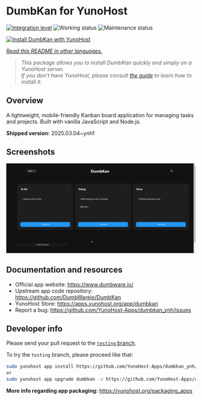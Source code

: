 <!--
N.B.: This README was automatically generated by <https://github.com/YunoHost/apps/tree/master/tools/readme_generator>
It shall NOT be edited by hand.
-->

# DumbKan for YunoHost

[![Integration level](https://apps.yunohost.org/badge/integration/dumbkan)](https://ci-apps.yunohost.org/ci/apps/dumbkan/)
![Working status](https://apps.yunohost.org/badge/state/dumbkan)
![Maintenance status](https://apps.yunohost.org/badge/maintained/dumbkan)

[![Install DumbKan with YunoHost](https://install-app.yunohost.org/install-with-yunohost.svg)](https://install-app.yunohost.org/?app=dumbkan)

*[Read this README in other languages.](./ALL_README.md)*

> *This package allows you to install DumbKan quickly and simply on a YunoHost server.*  
> *If you don't have YunoHost, please consult [the guide](https://yunohost.org/install) to learn how to install it.*

## Overview

A lightweight, mobile-friendly Kanban board application for managing tasks and projects. Built with vanilla JavaScript and Node.js.


**Shipped version:** 2025.03.04~ynh1

## Screenshots

![Screenshot of DumbKan](./doc/screenshots/screenshot.png)

## Documentation and resources

- Official app website: <https://www.dumbware.io/>
- Upstream app code repository: <https://github.com/DumbWareio/DumbKan>
- YunoHost Store: <https://apps.yunohost.org/app/dumbkan>
- Report a bug: <https://github.com/YunoHost-Apps/dumbkan_ynh/issues>

## Developer info

Please send your pull request to the [`testing` branch](https://github.com/YunoHost-Apps/dumbkan_ynh/tree/testing).

To try the `testing` branch, please proceed like that:

```bash
sudo yunohost app install https://github.com/YunoHost-Apps/dumbkan_ynh/tree/testing --debug
or
sudo yunohost app upgrade dumbkan -u https://github.com/YunoHost-Apps/dumbkan_ynh/tree/testing --debug
```

**More info regarding app packaging:** <https://yunohost.org/packaging_apps>
